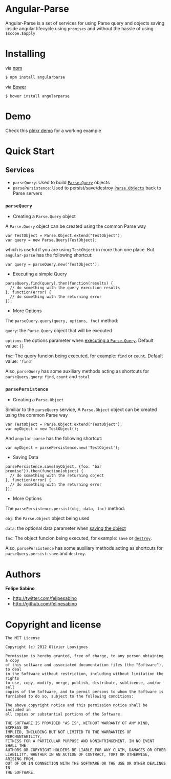Angular-Parse
===

Angular-Parse is a set of services for using Parse query and objects saving inside angular lifecycle using `promises` and without the hassle of using `$scope.$apply` 

# Installing 

via [npm](https://npmjs.org/)

```Shell
$ npm install angularparse
```

via [Bower](http://bower.io/)

```Shell
$ bower install angularparse
```

# Demo

Check this [plnkr demo](http://plnkr.co/edit/4gPGZJ) for a working example

# Quick Start

## Services

- `parseQuery`: Used to build [`Parse.Query`](https://parse.com/docs/js_guide#queries) objects
- `parsePersistence`: Used to persist/save/destroy [`Parse.Objects`](https://parse.com/docs/js_guide#objects-classes) back to Parse servers


### `parseQuery`

- Creating a `Parse.Query` object

A `Parse.Query` object can be created using the common Parse way

```
var TestObject = Parse.Object.extend("TestObject");
var query = new Parse.Query(TestObject);
```

which is useful if you are using `TestObject` in more than one place. But `angular-parse` has the following shortcut:

```
var query = parseQuery.new('TestObject');
```

- Executing a simple Query

```
parseQuery.find(query).then(function(results) {
  // do something with the query execution results
}, function(error) {
  // do something with the returning error 
});
```

- More Options

The `parseQuery.query(query, options, fnc)` method:

`query`: the `Parse.Query` object that will be executed

`options`: the options parameter when [executing a `Parse.Query`](https://parse.com/docs/js_guide#queries-basic). Default value: `{}`

`fnc`: The query funcion being executed, for example: `find` or [`count`](https://parse.com/docs/js_guide#queries-counting). Default value: `'find'`


Also, `parseQuery` has some auxiliary methods acting as shortcuts for `parseQuery.query`: `find`, `count` and `total`
 

### `parsePersistence`

- Creating a `Parse.Object`

Similiar to the `parseQuery` service, A `Parse.Object` object can be created using the common Parse way

```
var TestObject = Parse.Object.extend("TestObject");
var myObject = new TestObject();
```

And `angular-parse` has the following shortcut:

```
var myObject = parsePersistence.new('TestObject');
```

- Saving Data

```
parsePersistence.save(myObject, {foo: "bar promise"}).then(function(object) { 
  // do something with the returning object
}, function(error) {
  // do something with the returning error 
});
```

- More Options

The `parsePersistence.persist(obj, data, fnc)` method:

`obj`: the `Parse.Object` object being used

`data`: the optional data parameter when [saving the object](https://parse.com/docs/js_guide#objects-saving)

`fnc`: The object funcion being executed, for example: `save` or [`destroy`](https://parse.com/docs/js_guide#objects-deleting).


Also, `parsePersistence` has some auxiliary methods acting as shortcuts for `parseQuery.persist`: `save` and `destroy`.

# Authors

**Felipe Sabino**

+ http://twitter.com/felipesabino
+ http://github.com/felipesabino



# Copyright and license

	The MIT License

	Copyright (c) 2012 Olivier Louvignes

	Permission is hereby granted, free of charge, to any person obtaining a copy
	of this software and associated documentation files (the "Software"), to deal
	in the Software without restriction, including without limitation the rights
	to use, copy, modify, merge, publish, distribute, sublicense, and/or sell
	copies of the Software, and to permit persons to whom the Software is
	furnished to do so, subject to the following conditions:

	The above copyright notice and this permission notice shall be included in
	all copies or substantial portions of the Software.

	THE SOFTWARE IS PROVIDED "AS IS", WITHOUT WARRANTY OF ANY KIND, EXPRESS OR
	IMPLIED, INCLUDING BUT NOT LIMITED TO THE WARRANTIES OF MERCHANTABILITY,
	FITNESS FOR A PARTICULAR PURPOSE AND NONINFRINGEMENT. IN NO EVENT SHALL THE
	AUTHORS OR COPYRIGHT HOLDERS BE LIABLE FOR ANY CLAIM, DAMAGES OR OTHER
	LIABILITY, WHETHER IN AN ACTION OF CONTRACT, TORT OR OTHERWISE, ARISING FROM,
	OUT OF OR IN CONNECTION WITH THE SOFTWARE OR THE USE OR OTHER DEALINGS IN
	THE SOFTWARE.